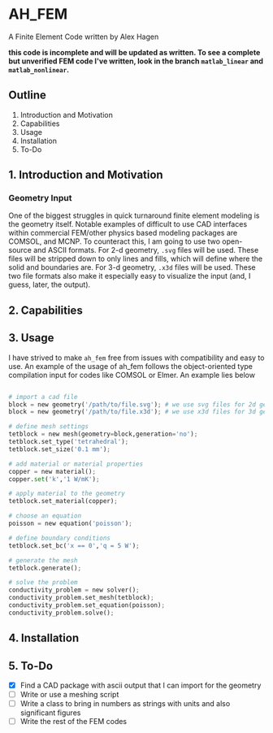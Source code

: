 # AH_FEM
A Finite Element Code written by Alex Hagen

**this code is incomplete and will be updated as written.  To see a complete but unverified FEM code I've written, look in the branch `matlab_linear` and `matlab_nonlinear`.**

## Outline

1. Introduction and Motivation
2. Capabilities
3. Usage
4. Installation
5. To-Do

## 1. Introduction and Motivation

### Geometry Input

One of the biggest struggles in quick turnaround finite element modeling is the geometry itself.  Notable examples of difficult to use CAD interfaces within commercial FEM/other physics based modeling packages are COMSOL, and MCNP.  To counteract this, I am going to use two open-source and ASCII formats.  For 2-d geometry, `.svg` files will be used.  These files will be stripped down to only lines and fills, which will define where the solid and boundaries are.  For 3-d geometry, `.x3d` files will be used.  These two file formats also make it especially easy to visualize the input (and, I guess, later, the output).

## 2. Capabilities

## 3. Usage

I have strived to make `ah_fem` free from issues with compatibility and easy to use.  An example of the usage of ah_fem follows the object-oriented type compilation input for codes like COMSOL or Elmer.  An example lies below

```python

# import a cad file
block = new geometry('/path/to/file.svg'); # we use svg files for 2d geometry
block = new geometry('/path/to/file.x3d'); # we use x3d files for 3d geometry

# define mesh settings
tetblock = new mesh(geometry=block,generation='no');
tetblock.set_type('tetrahedral');
tetblock.set_size('0.1 mm');

# add material or material properties
copper = new material();
copper.set('k','1 W/mK');

# apply material to the geometry
tetblock.set_material(copper);

# choose an equation
poisson = new equation('poisson');

# define boundary conditions
tetblock.set_bc('x == 0','q = 5 W');

# generate the mesh
tetblock.generate();

# solve the problem
conductivity_problem = new solver();
conductivity_problem.set_mesh(tetblock);
conductivity_problem.set_equation(poisson);
conductivity_problem.solve();

```

## 4. Installation

## 5. To-Do

- [x] Find a CAD package with ascii output that I can import for the geometry
- [ ] Write or use a meshing script
- [ ] Write a class to bring in numbers as strings with units and also significant figures
- [ ] Write the rest of the FEM codes